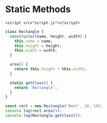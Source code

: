 <!DOCTYPE html>
<html lang="en">
  <head>
    <meta charset="UTF-8" />
    <meta http-equiv="X-UA-Compatible" content="IE=edge" />
    <meta name="viewport" content="width=device-width, initial-scale=1.0" />
    <title>Static Methods</title>
  </head>
  <body>
    <h1>Static Methods</h1>

    <script src="script.js"></script>
  </body>
</html>

```js
class Rectangle {
  constructor(name, height, width) {
    this.name = name;
    this.height = height;
    this.width = width;
  }

  area() {
    return this.height * this.width;
  }

  static getClass() {
    return 'Rectangle';
  }
}

const rect = new Rectangle('Rect', 10, 10);
console.log(rect.area());
console.log(Rectangle.getClass());
